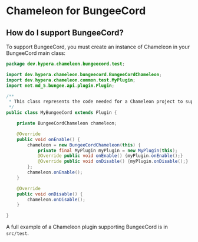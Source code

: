 # Chameleon for BungeeCord

## How do I support BungeeCord?
To support BungeeCord, you must create an instance of Chameleon in your BungeeCord main class:
```java
package dev.hypera.chameleon.bungeecord.test;

import dev.hypera.chameleon.bungeecord.BungeeCordChameleon;
import dev.hypera.chameleon.common.test.MyPlugin;
import net.md_5.bungee.api.plugin.Plugin;

/**
 * This class represents the code needed for a Chameleon project to support BungeeCord.
 */
public class MyBungeeCord extends Plugin {

    private BungeeCordChameleon chameleon;

    @Override
    public void onEnable() {
        chameleon = new BungeeCordChameleon(this) {
            private final MyPlugin myPlugin = new MyPlugin(this);
            @Override public void onEnable() {myPlugin.onEnable();}
            @Override public void onDisable() {myPlugin.onDisable();}
        };
        chameleon.onEnable();
    }

    @Override
    public void onDisable() {
        chameleon.onDisable();
    }

}
```
A full example of a Chameleon plugin supporting BungeeCord is in `src/test`.